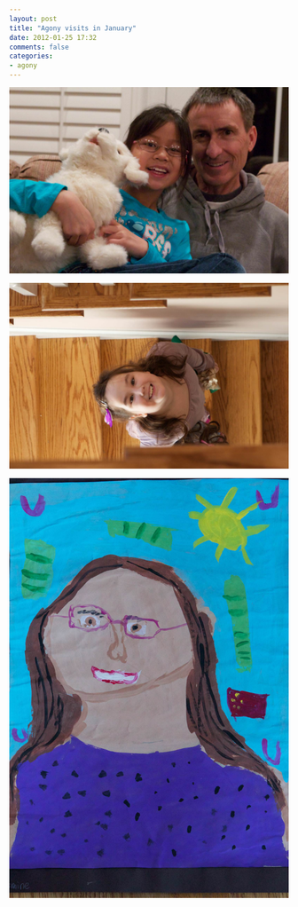 ```yaml
---
layout: post
title: "Agony visits in January"
date: 2012-01-25 17:32
comments: false
categories: 
- agony
---
```

![Agony in DC](/assets/images/2012/2012-01-25/agony-january-visit--1.jpg)


![Libby looking up the stairs](/assets/images/2012/2012-01-25/agony-january-visit--2.jpg)


![Jasmine paints a self portrait](/assets/images/2012/2012-01-25/agony-january-visit--3.jpg)

